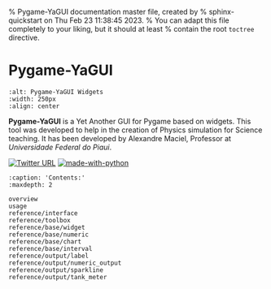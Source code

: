 % Pygame-YaGUI documentation master file, created by
% sphinx-quickstart on Thu Feb 23 11:38:45 2023.
% You can adapt this file completely to your liking, but it should at least
% contain the root `toctree` directive.

# Pygame-YaGUI
```{image} images/pygame-yagui-widgets.png
:alt: Pygame-YaGUI Widgets
:width: 250px
:align: center
```

 **Pygame-YaGUI** is a Yet Another GUI for Pygame based on widgets. This tool was developed to help in the creation of Physics simulation for Science teaching. It has been developed by Alexandre Maciel, Professor at _Universidade Federal do Piaui_.

 [![Twitter URL](https://img.shields.io/twitter/url/https/twitter.com/alxndremaciel.svg?style=social&label=Follow%20%40alxndremaciel)](https://twitter.com/alxndremaciel)
 [![made-with-python](https://img.shields.io/badge/Made%20with-Python-1f425f.svg)](https://www.python.org/)

```{toctree}
:caption: 'Contents:'
:maxdepth: 2

overview
usage
reference/interface
reference/toolbox
reference/base/widget
reference/base/numeric
reference/base/chart
reference/base/interval
reference/output/label
reference/output/numeric_output
reference/output/sparkline
reference/output/tank_meter
```